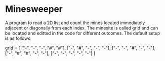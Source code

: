 # Minesweeper
A program to read a 2D list and count the mines located immediately adjacent or diagonally from each index.
The minesite is called grid and can be located and editted in the code for different outcomes. The default setup is as follows:

grid = [ ["-", "-", "-", "#", "#"],
["-", "#", "-", "-", "-"],
["-", "-", "#", "-", "-"],
["-", "#", "#", "-", "-"],
["-", "-", "-", "-", "-"] ]
